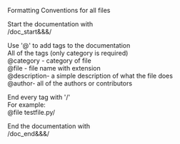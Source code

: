 Formatting Conventions for all files<br>

Start the documentation with<br>
/doc_start&&&/<br>

Use '@' to add tags to the documentation<br>
All of the tags (only category is required)<br>
@category - category of file<br>
@file - file name with extension<br>
@description- a simple description of what the file does<br>
@author- all of the authors or contributors<br>

End every tag with '/'<br>
For example:<br>
@file testfile.py/<br>

End the documentation with<br>
/doc_end&&&/

